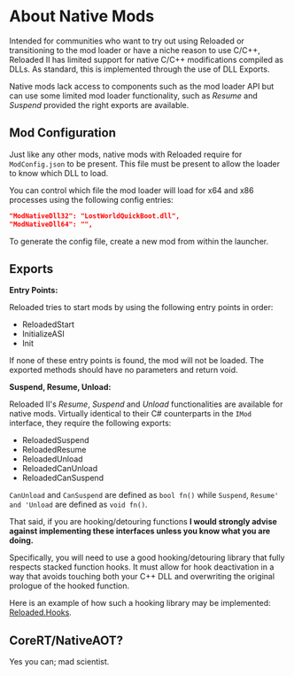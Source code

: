 # About Native Mods

Intended for communities who want to try out using Reloaded or transitioning to the mod loader or have a niche reason to use C/C++, Reloaded II has limited support for native C/C++ modifications compiled as DLLs. As standard, this is implemented through the use of DLL Exports.

Native mods lack access to components such as the mod loader API but can use some limited mod loader functionality, such as *Resume* and *Suspend* provided the right exports are available. 

## Mod Configuration

Just like any other mods, native mods with Reloaded require for `ModConfig.json`  to be present. This file must be present to allow the loader to know which DLL to load.

You can control which file the mod loader will load for x64 and x86 processes using the following config entries: 
```json
"ModNativeDll32": "LostWorldQuickBoot.dll",
"ModNativeDll64": "",
```
To generate the config file, create a new mod from within the launcher.

## Exports

**Entry Points:**

Reloaded tries to start mods by using the following entry points in order:

- ReloadedStart
- InitializeASI
- Init

If none of these entry points is found, the mod will not be loaded.
The exported methods should have no parameters and return void.

**Suspend, Resume, Unload:**

Reloaded II's *Resume*, *Suspend* and *Unload* functionalities are available for native mods. 
Virtually identical to their C# counterparts in the `IMod` interface, they require the following exports:

- ReloadedSuspend
- ReloadedResume
- ReloadedUnload
- ReloadedCanUnload
- ReloadedCanSuspend

`CanUnload` and `CanSuspend` are defined as `bool fn()` while `Suspend`, `Resume' and 'Unload` are defined as `void fn()`.

That said, if you are hooking/detouring functions **I would strongly advise against implementing these interfaces unless you know what you are doing.**

Specifically, you will need to use a good hooking/detouring library that fully respects stacked function hooks. It must allow for hook deactivation in a way that avoids touching both your C++ DLL and overwriting the original prologue of the hooked function. 

Here is an example of how such a hooking library may be implemented: [Reloaded.Hooks](https://github.com/Reloaded-Project/Reloaded.Hooks/issues/2).

## CoreRT/NativeAOT?
Yes you can; mad scientist. 
